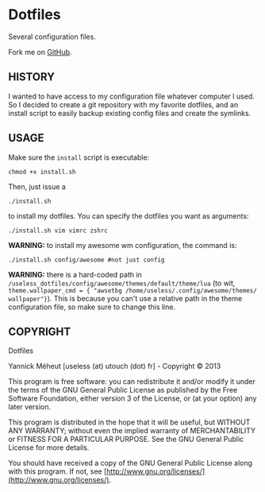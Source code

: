 # Dotfiles
Several configuration files.

Fork me on [GitHub](https://github.com/the-useless-one/useless_dotfiles).

## HISTORY

I wanted to have access to my configuration file whatever computer I used. So
I decided to create a git repository with my favorite dotfiles, and an
install script to easily backup existing config files and create the symlinks.

## USAGE

Make sure the `install` script is executable:

    chmod +x install.sh

Then, just issue a

    ./install.sh

to install my dotfiles. You can specify the dotfiles you want as arguments:

    ./install.sh vim vimrc zshrc

**WARNING:** to install my awesome wm configuration, the command is:

    ./install.sh config/awesome #not just config

**WARNING:** there is a hard-coded path in
`/useless_dotfiles/config/awesome/themes/default/theme/lua` (to wit,
`theme.wallpaper_cmd = { "awsetbg /home/useless/.config/awesome/themes/
wallpaper"}`). This is because you can't use a relative path in the theme
configuration file, so make sure to change this line.

## COPYRIGHT

Dotfiles

Yannick Méheut [useless (at) utouch (dot) fr] - Copyright © 2013

This program is free software: you can redistribute it and/or modify it 
under the terms of the GNU General Public License as published by the 
Free Software Foundation, either version 3 of the License, or (at your 
option) any later version.

This program is distributed in the hope that it will be useful, but
WITHOUT ANY WARRANTY; without even the implied warranty of 
MERCHANTABILITY or FITNESS FOR A PARTICULAR PURPOSE. See the GNU General 
Public License for more details.

You should have received a copy of the GNU General Public License along 
with this program. If not, see
[http://www.gnu.org/licenses/](http://www.gnu.org/licenses/).
